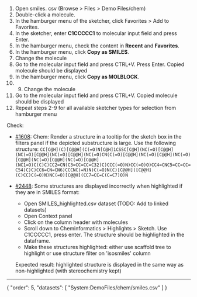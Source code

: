 1. Open smiles. csv (Browse > Files > Demo Files/chem)
2. Double-click a molecule.
3. In the hamburger menu of the sketcher, click Favorites > Add to Favorites.
4. In the sketcher, enter **C1CCCCC1** to molecular input field and press Enter.
5. In the hamburger menu, check the content in **Recent** and **Favorites**.
6. In the hamburger menu, click **Copy as SMILES**.
7. Change the molecule
8. Go to the molecular input field and press CTRL+V. Press Enter. Copied molecule should be displayed
10. In the hamburger menu, click **Copy as MOLBLOCK**.
11. 9. Change the molecule
12. Go to the molecular input field and press CTRL+V. Copied molecule should be displayed
13. Repeat steps 2-9 for all available sketcher types for selection from hamburger menu

Check:
* [#1608](https://github.com/datagrok-ai/public/issues/1608): Chem: Render a structure in a tooltip for the sketch box in the filters panel if the depicted substructure is large. Use the following structure:
`CC[C@H](C)[C@@H](C(=O)N[C@H]1CSSC[C@H](NC(=O)[C@@H](NC(=O)[C@@H](NC(=O)[C@@H](NC(=O)CN(C(=O)[C@@H](NC(=O)[C@@H](NC(=O)[C@@H](NC(=O)[C@@H](NC(=O)[C@@H](NC1=O)C(C)C)CC2=CN(C3=CC=CC=C32)C)CCC(=O)N)CC(=O)O)CC4=CNC5=CC=CC=C54)C)C)CC6=CN=CN6)CCCNC(=N)N)C(=O)N(C)[C@@H]([C@@H](C)CC)C(=O)N)NC(=O)[C@@H](CC7=CC=C(C=C7)O)N`
*  [#2448](https://github.com/datagrok-ai/public/issues/2448): Some structures are displayed incorrectly when highlighted if they are in SMILES format:
   * Open SMILES_highlighted.csv dataset (TODO: Add to linked datasets)
   * Open Context panel
   * Click on the column header with molecules
   * Scroll down to Cheminformatics > Highlights > Sketch. Use C1CCCCC1, press enter. The structure should be highlighted in the dataframe.
   * Make these structures highlighted: either use scaffold tree to highlight or use structure filter on 'isosmiles' column
   
   Expected result: highlighted structure is displayed in the same way as non-highlighted (with stereochemistry kept)
---
{
  "order": 5,
  "datasets": [
    "System:DemoFiles/chem/smiles.csv"
  ]
}
